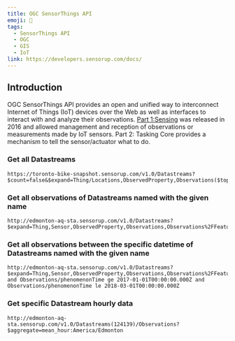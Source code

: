 ```yaml
---
title: OGC SensorThings API
emoji: 📝
tags:
  - SensorThings API
  - OGC
  - GIS
  - IoT
link: https://developers.sensorup.com/docs/
---
```


## Introduction

OGC SensorThings API provides an open and unified way to interconnect Internet of Things (IoT) devices over the Web as well as interfaces to interact with and analyze their observations. [Part 1:Sensing](https://docs.opengeospatial.org/is/15-078r6/15-078r6.html) was released in 2016 and allowed management and reception of observations or measurements made by IoT sensors. Part 2: Tasking Core provides a mechanism to tell the sensor/actuator what to do.

### Get all Datastreams

```
https://toronto-bike-snapshot.sensorup.com/v1.0/Datastreams?$count=false&$expand=Thing/Locations,ObservedProperty,Observations($top=2000),Observations/FeatureOfInterest&$top=1
```

### Get all observations of Datastreams named with the given name

```
http://edmonton-aq-sta.sensorup.com/v1.0/Datastreams?$expand=Thing,Sensor,ObservedProperty,Observations,Observations%2FFeatureOfInterest&$filter=substringof('PM2.5',name)
```

### Get all observations between the specific datetime of Datastreams named with the given name

```
http://edmonton-aq-sta.sensorup.com/v1.0/Datastreams?$expand=Thing,Sensor,ObservedProperty,Observations,Observations%2FFeatureOfInterest&$filter=substringof('PM2.5',name) and Observations/phenomenonTime ge 2017-01-01T00:00:00.000Z and Observations/phenomenonTime le 2018-03-01T00:00:00.000Z
```

### Get specific Datastream hourly data

```
http://edmonton-aq-sta.sensorup.com/v1.0/Datastreams(124139)/Observations?$aggregate=mean_hour:America/Edmonton
```
